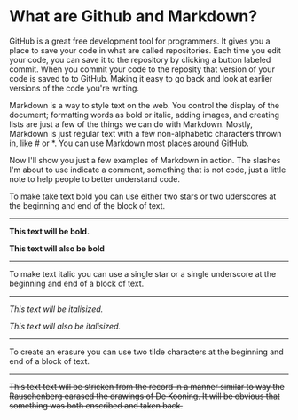 # What are Github and Markdown?

GitHub is a great free development tool for programmers. It gives you a place to save your code in what are called repositories.
Each time you edit your code, you can save it to the repository by clicking a button labeled commit. When you commit your code to the
reposity that version of your code is saved to to GitHub. Making it easy to go back and look at earlier versions of the code you're
writing.

Markdown is a way to style text on the web. You control the display of the document; formatting words as bold or italic, adding images, 
and creating lists are just a few of the things we can do with Markdown. Mostly, Markdown is just regular text with a few non-alphabetic
characters thrown in, like # or *. You can use Markdown most places around GitHub.

Now I'll show you just a few examples of Markdown in action. The slashes I'm about to use indicate a comment, something that is not code, 
just a little note to help people to better understand code. 

To make take text bold you can use either two stars or two uderscores at the beginning and end of the block of text.

---

**This text will be bold.**


__This text will also be bold__

---

To make text italic you can use a single star or a single underscore at the beginning and end of a block of text.

---

*This text will be italisized.*

_This text will also be italisized._


---


To create an erasure you can use two tilde characters at the beginning and end of a block of text.

---

~~This text text will be stricken from the record in a manner similar to way the Rauschenberg earased the drawings of De Kooning. It will
be obvious that something was both enscribed and taken back.~~
